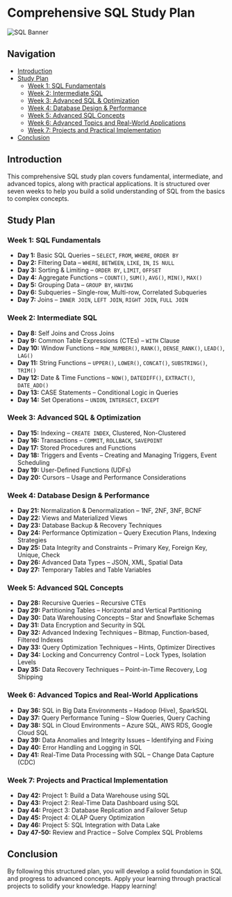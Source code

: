 # Comprehensive SQL Study Plan

![SQL Banner](https://www.sqlbannerimage.com)

## Navigation
- [Introduction](#introduction)
- [Study Plan](#study-plan)
  - [Week 1: SQL Fundamentals](#week-1-sql-fundamentals)
  - [Week 2: Intermediate SQL](#week-2-intermediate-sql)
  - [Week 3: Advanced SQL & Optimization](#week-3-advanced-sql--optimization)
  - [Week 4: Database Design & Performance](#week-4-database-design--performance)
  - [Week 5: Advanced SQL Concepts](#week-5-advanced-sql-concepts)
  - [Week 6: Advanced Topics and Real-World Applications](#week-6-advanced-topics-and-real-world-applications)
  - [Week 7: Projects and Practical Implementation](#week-7-projects-and-practical-implementation)
- [Conclusion](#conclusion)

## Introduction
This comprehensive SQL study plan covers fundamental, intermediate, and advanced topics, along with practical applications. It is structured over seven weeks to help you build a solid understanding of SQL from the basics to complex concepts.

## Study Plan

### Week 1: SQL Fundamentals
- **Day 1:** Basic SQL Queries – `SELECT`, `FROM`, `WHERE`, `ORDER BY`
- **Day 2:** Filtering Data – `WHERE`, `BETWEEN`, `LIKE`, `IN`, `IS NULL`
- **Day 3:** Sorting & Limiting – `ORDER BY`, `LIMIT`, `OFFSET`
- **Day 4:** Aggregate Functions – `COUNT()`, `SUM()`, `AVG()`, `MIN()`, `MAX()`
- **Day 5:** Grouping Data – `GROUP BY`, `HAVING`
- **Day 6:** Subqueries – Single-row, Multi-row, Correlated Subqueries
- **Day 7:** Joins – `INNER JOIN`, `LEFT JOIN`, `RIGHT JOIN`, `FULL JOIN`

### Week 2: Intermediate SQL
- **Day 8:** Self Joins and Cross Joins
- **Day 9:** Common Table Expressions (CTEs) – `WITH` Clause
- **Day 10:** Window Functions – `ROW_NUMBER()`, `RANK()`, `DENSE_RANK()`, `LEAD()`, `LAG()`
- **Day 11:** String Functions – `UPPER()`, `LOWER()`, `CONCAT()`, `SUBSTRING()`, `TRIM()`
- **Day 12:** Date & Time Functions – `NOW()`, `DATEDIFF()`, `EXTRACT()`, `DATE_ADD()`
- **Day 13:** CASE Statements – Conditional Logic in Queries
- **Day 14:** Set Operations – `UNION`, `INTERSECT`, `EXCEPT`

### Week 3: Advanced SQL & Optimization
- **Day 15:** Indexing – `CREATE INDEX`, Clustered, Non-Clustered
- **Day 16:** Transactions – `COMMIT`, `ROLLBACK`, `SAVEPOINT`
- **Day 17:** Stored Procedures and Functions
- **Day 18:** Triggers and Events – Creating and Managing Triggers, Event Scheduling
- **Day 19:** User-Defined Functions (UDFs)
- **Day 20:** Cursors – Usage and Performance Considerations

### Week 4: Database Design & Performance
- **Day 21:** Normalization & Denormalization – 1NF, 2NF, 3NF, BCNF
- **Day 22:** Views and Materialized Views
- **Day 23:** Database Backup & Recovery Techniques
- **Day 24:** Performance Optimization – Query Execution Plans, Indexing Strategies
- **Day 25:** Data Integrity and Constraints – Primary Key, Foreign Key, Unique, Check
- **Day 26:** Advanced Data Types – JSON, XML, Spatial Data
- **Day 27:** Temporary Tables and Table Variables

### Week 5: Advanced SQL Concepts
- **Day 28:** Recursive Queries – Recursive CTEs
- **Day 29:** Partitioning Tables – Horizontal and Vertical Partitioning
- **Day 30:** Data Warehousing Concepts – Star and Snowflake Schemas
- **Day 31:** Data Encryption and Security in SQL
- **Day 32:** Advanced Indexing Techniques – Bitmap, Function-based, Filtered Indexes
- **Day 33:** Query Optimization Techniques – Hints, Optimizer Directives
- **Day 34:** Locking and Concurrency Control – Lock Types, Isolation Levels
- **Day 35:** Data Recovery Techniques – Point-in-Time Recovery, Log Shipping

### Week 6: Advanced Topics and Real-World Applications
- **Day 36:** SQL in Big Data Environments – Hadoop (Hive), SparkSQL
- **Day 37:** Query Performance Tuning – Slow Queries, Query Caching
- **Day 38:** SQL in Cloud Environments – Azure SQL, AWS RDS, Google Cloud SQL
- **Day 39:** Data Anomalies and Integrity Issues – Identifying and Fixing
- **Day 40:** Error Handling and Logging in SQL
- **Day 41:** Real-Time Data Processing with SQL – Change Data Capture (CDC)

### Week 7: Projects and Practical Implementation
- **Day 42:** Project 1: Build a Data Warehouse using SQL
- **Day 43:** Project 2: Real-Time Data Dashboard using SQL
- **Day 44:** Project 3: Database Replication and Failover Setup
- **Day 45:** Project 4: OLAP Query Optimization
- **Day 46:** Project 5: SQL Integration with Data Lake
- **Day 47-50:** Review and Practice – Solve Complex SQL Problems

## Conclusion
By following this structured plan, you will develop a solid foundation in SQL and progress to advanced concepts. Apply your learning through practical projects to solidify your knowledge. Happy learning!

